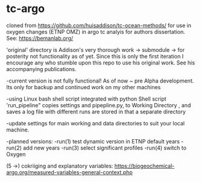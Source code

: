 # tc-argo

cloned from https://github.com/huisaddison/tc-ocean-methods/ for use in oxygen changes (ETNP OMZ) in argo tc analyis for authors 
dissertation. See: https://bemanlab.org/

'original' directory is Addison's very thorough work -> submodule -> for posterity not functionality as of yet. Since this is only the first iteration I encourage any who stumble upon this repo to use his original work. See his accompanying publications.

-current version is not fully functional! As of now ~ pre Alpha development. Its only for backup and continued work on my other machines 

-using Linux bash shell script integrated with python Shell script 'run_pipeline" copies settings and pipepline.py, to Working Directory , and saves a log file with different runs are stored in that a separate directory

-update settings for main working and data directories to suit your local machine.

-planned versions: -run(1) test dynamic version in ETNP default years -run(2) add new years -run(3) select significant profiles -run(4) switch to Oxygen

(5 ->) cokriiging and explanatory variables: https://biogeochemical-argo.org/measured-variables-general-context.php
